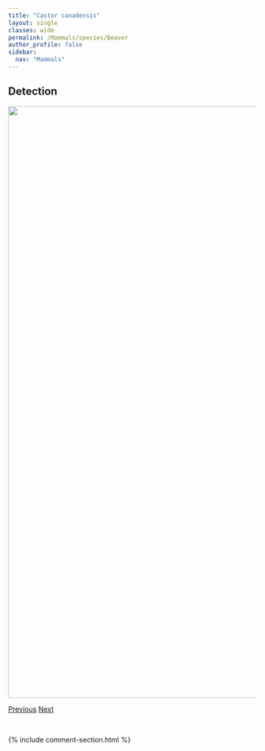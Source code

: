 ```yaml
---
title: "Castor canadensis"
layout: single
classes: wide
permalink: /Mammals/species/Beaver
author_profile: false
sidebar:
  nav: "Mammals"
---
```


<h2>Detection</h2>

<a href="https://drive.google.com/uc?export=view&id=16zwP8jq35K5Tq2M6LMwYsjY5TLqClYSK">
<img src="https://drive.google.com/uc?export=view&id=16zwP8jq35K5Tq2M6LMwYsjY5TLqClYSK" height = "1200" width = "800">
</a>


<a href="/DevelopmentWebsite/Mammals/species/GrayWolf" class="pagination--pager" title="Canis lupus">Previous</a> <a href="/DevelopmentWebsite/Mammals/species/Elk" class="pagination--pager" title="Cervus">Next</a>

<p>&nbsp;</p>

{% include comment-section.html %}

